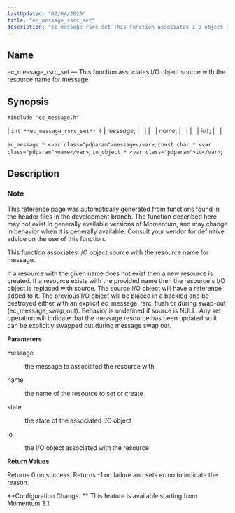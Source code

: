 ```yaml
---
lastUpdated: "02/04/2020"
title: "ec_message_rsrc_set"
description: "ec message rsrc set This function associates I O object source with the resource name for message int ec message rsrc set message name io ec message message const char name io object io This reference page was automatically generated from functions found in the header files in the development..."
---
```


<a name="apis.ec_message_rsrc_set"></a> 
## Name

ec_message_rsrc_set — This function associates I/O object source with the resource name for message

## Synopsis

`#include "ec_message.h"`

| `int **ec_message_rsrc_set** (` | <var class="pdparam">message</var>, |   |
|   | <var class="pdparam">name</var>, |   |
|   | <var class="pdparam">io</var>`)`; |   |

`ec_message * <var class="pdparam">message</var>`;
`const char * <var class="pdparam">name</var>`;
`io_object * <var class="pdparam">io</var>`;<a name="idp56900272"></a> 
## Description

### Note

This reference page was automatically generated from functions found in the header files in the development branch. The function described here may not exist in generally available versions of Momentum, and may change in behavior when it is generally available. Consult your vendor for definitive advice on the use of this function.

This function associates I/O object source with the resource name for message.

If a resource with the given name does not exist then a new resource is created. If a resource exists with the provided name then the resource's I/O object is replaced with source. The source I/O object will have a reference added to it. The previous I/O object will be placed in a backlog and be destroyed either with an explicit ec_message_rsrc_flush or during swap-out (ec_message_swap_out). Behavior is undefined if source is NULL. Any set operation will indicate that the message resource has been updated so it can be explicitly swapped out during message swap out.

**<a name="idp56904256"></a> Parameters**

<dl class="variablelist">

<dt>message</dt>

<dd>

the message to associated the resource with

</dd>

<dt>name</dt>

<dd>

the name of the resource to set or create

</dd>

<dt>state</dt>

<dd>

the state of the associated I/O object

</dd>

<dt>io</dt>

<dd>

the I/O object associated with the resource

</dd>

</dl>

**<a name="idp56912560"></a> Return Values**

Returns 0 on success. Returns -1 on failure and sets errno to indicate the reason.

**Configuration Change. ** This feature is available starting from Momentum 3.1.